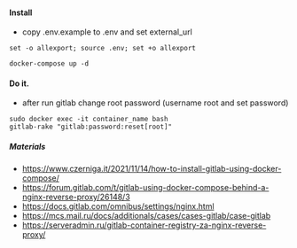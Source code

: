 #### Install
- copy .env.example to .env and set external_url
```shell
set -o allexport; source .env; set +o allexport
```
```shell
docker-compose up -d
```

#### Do it.
- after run gitlab change root password (username root and set password)
```shell
sudo docker exec -it container_name bash
gitlab-rake "gitlab:password:reset[root]"
```

##### Materials
- https://www.czerniga.it/2021/11/14/how-to-install-gitlab-using-docker-compose/
- https://forum.gitlab.com/t/gitlab-using-docker-compose-behind-a-nginx-reverse-proxy/26148/3
- https://docs.gitlab.com/omnibus/settings/nginx.html
- https://mcs.mail.ru/docs/additionals/cases/cases-gitlab/case-gitlab
- https://serveradmin.ru/gitlab-container-registry-za-nginx-reverse-proxy/

